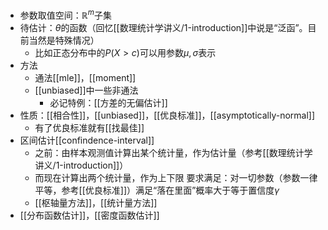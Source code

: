 - 参数取值空间：$\mathbb R^m$子集
- 待估计：$\theta$的函数（回忆[[数理统计学讲义/1-introduction]]中说是“泛函”。目前当然是特殊情况）
  - 比如正态分布中的$P(X>c)$可以用参数$\mu, \sigma$表示
- 方法
  - 通法[[mle]]，[[moment]]
  - [[unbiased]]中一些非通法
    - 必记特例：[[方差的无偏估计]]
- 性质：[[相合性]]，[[unbiased]]，[[优良标准]]，[[asymptotically-normal]]
  - 有了优良标准就有[[找最佳]]
- 区间估计[[confindence-interval]]
  - 之前：由样本观测值计算出某个统计量，作为估计量（参考[[数理统计学讲义/1-introduction]]）
  - 而现在计算出两个统计量，作为上下限
要求满足：对一切参数（参数一律平等，参考[[优良标准]]）满足“落在里面”概率大于等于置信度$\gamma$
  - [[枢轴量方法]]，[[统计量方法]]
- [[分布函数估计]]，[[密度函数估计]]